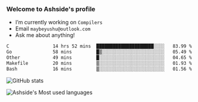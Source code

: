 ### Welcome to Ashside's profile

- I’m currently working on `Compilers`
- Email `maybeyushu@outlook.com`
- Ask me about anything!

<!--START_SECTION:waka-->

```txt
C                14 hrs 52 mins  █████████████████████░░░░   83.99 %
Go               58 mins         █▒░░░░░░░░░░░░░░░░░░░░░░░   05.49 %
Other            49 mins         █░░░░░░░░░░░░░░░░░░░░░░░░   04.65 %
Makefile         20 mins         ▒░░░░░░░░░░░░░░░░░░░░░░░░   01.93 %
Bash             16 mins         ▒░░░░░░░░░░░░░░░░░░░░░░░░   01.56 %
```

<!--END_SECTION:waka-->

![GitHub stats](https://github-readme-stats.vercel.app/api?username=Ashside)

![Ashside's Most used languages](https://github-readme-stats.vercel.app/api/top-langs/?username=Ashside&layout=compact&hide_border=true&langs_count=10)


